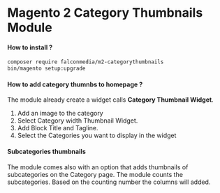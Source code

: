 # Magento 2 Category Thumbnails Module


#### How to install ? ####

```BASH
composer require falconmedia/m2-categorythumbnails
bin/magento setup:upgrade
```
#### How to add category thumnbs to homepage ? ####

The module already create a widget calls **Category Thumbnail Widget**.

1. Add an image to the category
2. Select Category width Thumbnail Widget.
3. Add Block Title and Tagline. 
4. Select the Categories you want to display in the widget


#### Subcategories thumbnails  ####
The module comes also with an option that adds thumbnails of subcategories on the Category page.
The module counts the subcategories. Based on the counting number the columns will added.
 

